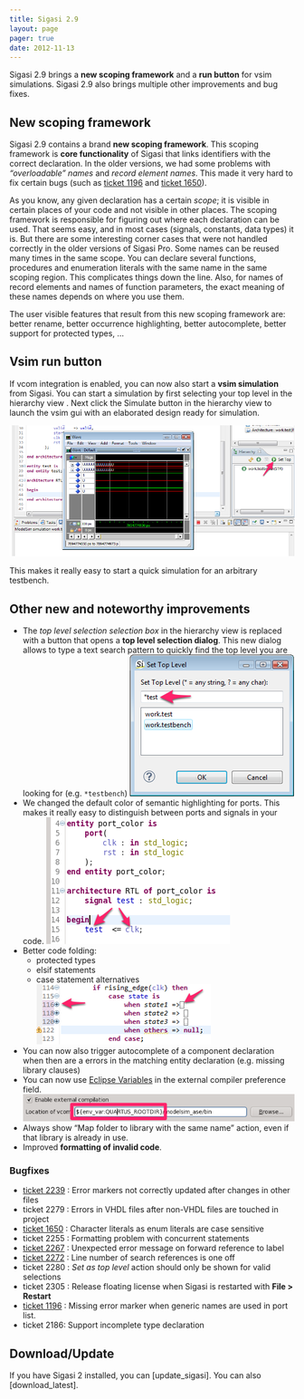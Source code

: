 ```yaml
---
title: Sigasi 2.9
layout: page
pager: true
date: 2012-11-13
---
```


Sigasi 2.9 brings a **new scoping framework** and a **run button** for
vsim simulations. Sigasi 2.9 also brings multiple other improvements and
bug fixes.

New scoping framework
---------------------

Sigasi 2.9 contains a brand **new scoping framework**. This scoping
framework is **core functionality** of Sigasi that links identifiers
with the correct declaration. In the older versions, we had some
problems with *“overloadable” names* and *record element names*. This
made it very hard to fix certain bugs (such as [ticket 1196](http://www.sigasi.com/forum/generic-mapping-included-port-map-does-not-flag-error) and [ticket 1650](http://www.sigasi.com/forum/false-error-report-vhdl-code-each-choice-can-be-specified-only-once)).

As you know, any given declaration has a certain *scope*; it is visible
in certain places of your code and not visible in other places. The
scoping framework is responsible for figuring out where each declaration
can be used. That seems easy, and in most cases (signals, constants,
data types) it is. But there are some interesting corner cases that were
not handled correctly in the older versions of Sigasi Pro. Some names
can be reused many times in the same scope. You can declare several
functions, procedures and enumeration literals with the same name in the
same scoping region. This complicates things down the line. Also, for
names of record elements and names of function parameters, the exact
meaning of these names depends on where you use them.

The user visible features that result from this new scoping framework
are: better rename, better occurrence highlighting, better autocomplete,
better support for protected types, …

Vsim run button
---------------

If vcom integration is enabled, you can now also start a **vsim
simulation** from Sigasi. You can start a simulation by first selecting
your top level in the hierarchy view . Next click the Simulate button in
the hierarchy view to launch the vsim gui with an elaborated design
ready for simulation.

![Launch vsim from Sigasi’s Hierarchy View](2.9/vsim_window_a.png "Launch vsim from Sigasi’s Hierarchy View")

This makes it really easy to start a quick simulation for an arbitrary
testbench.

Other new and noteworthy improvements
-------------------------------------

-   The *top level selection selection box* in the hierarchy view is
    replaced with a button that opens a **top level selection dialog**.
    This new dialog allows to type a text search pattern to quickly find
    the top level you are looking for (e.g. `*testbench`)
    ![New select top level dialog](2.9/settopleveldialog_a.png "New select top level dialog")
-   We changed the default color of semantic highlighting for ports.
    This makes it really easy to distinguish between ports and signals
    in your code.
    ![Different semantic coloring for ports and signals](2.9/port_color_a.png "Different semantic coloring for ports and signals")
-   Better code folding:
    -   protected types
    -   elsif statements
    -   case statement alternatives
        ![Folding in case statements](2.9/case_folding_a.png "Folding in case statements")
-   You can now also trigger autocomplete of a component declaration
    when then are a errors in the matching entity declaration (e.g.
    missing library clauses)
-   You can now use [Eclipse Variables](http://help.eclipse.org/indigo/topic/org.eclipse.platform.doc.user/concepts/concepts-exttools.htm)
    in the external compiler preference field.
    ![Eclipse variables in external compiler path](2.9/variables_in_vcom_path_a.png "Eclipse variables in external compiler path")
-   Always show “Map folder to library with the same name” action, even
    if that library is already in use.
-   Improved **formatting of invalid code**.

### Bugfixes

-   [ticket 2239](http://www.sigasi.com/forum/vhdl-packages-not-found-library-after-last-update) : Error markers not correctly updated after changes in other files
-   ticket 2279 : Errors in VHDL files after non-VHDL files are touched in project
-   [ticket 1650](http://www.sigasi.com/forum/false-error-report-vhdl-code-each-choice-can-be-specified-only-once) : Character literals as enum literals are case sensitive
-   ticket 2255 : Formatting problem with concurrent statements
-   [ticket 2267](http://www.sigasi.com/forum/declaration-not-found-error-when-using-attributes-labels) : Unexpected error message on forward reference to label
-   [ticket 2272](http://www.sigasi.com/forum/bug-find-references-referenced-line-number-not-correct) : Line number of search references is one off
-   ticket 2280 : *Set as top level* action should only be shown for valid selections
-   ticket 2305 : Release floating license when Sigasi is restarted with **File &gt; Restart**
-   [ticket 1196](http://www.sigasi.com/forum/generic-mapping-included-port-map-does-not-flag-error) : Missing error marker when generic names are used in port list.
-   ticket 2186: Support incomplete type declaration

Download/Update
---------------

If you have Sigasi 2 installed, you can [update_sigasi]. You can also [download_latest].
